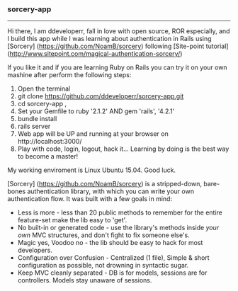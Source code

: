 ### sorcery-app
-------------

Hi there, 
I am ddeveloperr, fall in love with open source, ROR especially, and I build this app while I was learning about authentication in Rails using [Sorcery] (https://github.com/NoamB/sorcery) following [Site-point tutorial] 
(http://www.sitepoint.com/magical-authentication-sorcery/)

If you like it and if you are learning Ruby on Rails you can try it on your own mashine
after perform the following steps: 

1. Open the terminal
2. git clone https://github.com/ddeveloperr/sorcery-app.git
3. cd sorcery-app , 
4. Set your Gemfile to ruby '2.1.2'  AND gem 'rails', '4.2.1'
5. bundle install
6. rails server
7. Web app will be UP and running at your browser on http://localhost:3000/ 
8. Play with code, login, logout, hack it... Learning by doing is the best way to become a master! 

My working enviroment is Linux Ubuntu 15.04. Good luck.
 

[Sorcery] (https://github.com/NoamB/sorcery) is a stripped-down, bare-bones authentication library, with which you
can write your own authentication flow. It was built with a few goals in mind:

*   Less is more - less than 20 public methods to remember for the entire
    feature-set make the lib easy to 'get'.
*   No built-in or generated code - use the library's methods inside *your
    own* MVC structures, and don't fight to fix someone else's.
*   Magic yes, Voodoo no - the lib should be easy to hack for most developers.
*   Configuration over Confusion - Centralized (1 file), Simple & short
    configuration as possible, not drowning in syntactic sugar.
*   Keep MVC cleanly separated - DB is for models, sessions are for
    controllers. Models stay unaware of sessions.
